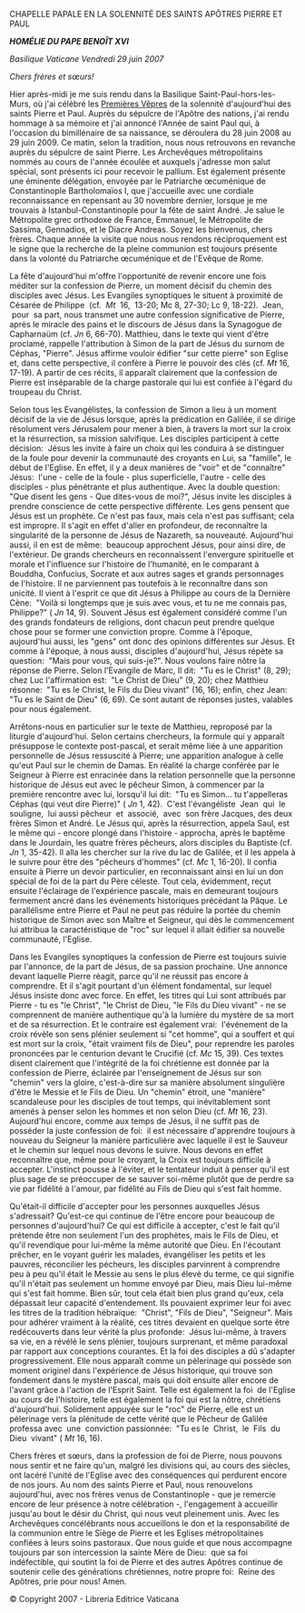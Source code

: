 CHAPELLE PAPALE EN LA SOLENNITÉ DES SAINTS APÔTRES PIERRE ET PAUL

***HOMÉLIE DU PAPE BENOÎT XVI***

*Basilique Vaticane* *Vendredi 29 juin 2007*

*Chers frères et sœurs!*

Hier après-midi je me suis rendu dans la Basilique Saint-Paul-hors-les-Murs, où j'ai célébré les [Premières Vêpres](/content/benedict-xvi/fr/homilies/2007/documents/hf_ben-xvi_hom_20070628_vespri.html) de la solennité d'aujourd'hui des saints Pierre et Paul. Auprès du sépulcre de l'Apôtre des nations, j'ai rendu hommage à sa mémoire et j'ai annoncé l'Année de saint Paul qui, à l'occasion du bimillénaire de sa naissance, se déroulera du 28 juin 2008 au 29 juin 2009. Ce matin, selon la tradition, nous nous retrouvons en revanche auprès du sépulcre de saint Pierre. Les Archevêques métropolitains nommés au cours de l'année écoulée et auxquels j'adresse mon salut spécial, sont présents ici pour recevoir le pallium. Est également présente une éminente délégation, envoyée par le Patriarche œcuménique de Constantinople Bartholomaïos I, que j'accueille avec une cordiale reconnaissance en repensant au 30 novembre dernier, lorsque je me trouvais à Istanbul-Constantinople pour la fête de saint André. Je salue le Métropolite grec orthodoxe de France, Emmanuel, le Métropolite de Sassima, Gennadios, et le Diacre Andreas. Soyez les bienvenus, chers frères. Chaque année la visite que nous nous rendons réciproquement est le signe que la recherche de la pleine communion est toujours présente dans la volonté du Patriarche œcuménique et de l'Evêque de Rome.

La fête d'aujourd'hui m'offre l'opportunité de revenir encore une fois méditer sur la confession de Pierre, un moment décisif du chemin des disciples avec Jésus. Les Evangiles synoptiques le situent à proximité de Césarée de Philippe  (cf.  *Mt*  16,  13-20; Mc 8, 27-30; Lc 9, 18-22).  Jean,  pour  sa part, nous transmet une autre confession significative de Pierre, après le miracle des pains et le discours de Jésus dans la Synagogue de Capharnaüm (cf. *Jn* 6, 66-70). Matthieu, dans le texte qui vient d'être proclamé, rappelle l'attribution à Simon de la part de Jésus du surnom de Céphas, "Pierre". Jésus affirme vouloir édifier "sur cette pierre" son Eglise et, dans cette perspective, il confère à Pierre le pouvoir des clés (cf. *Mt* 16, 17-19). A partir de ces récits, il apparaît clairement que la confession de Pierre est inséparable de la charge pastorale qui lui est confiée à l'égard du troupeau du Christ.

Selon tous les Evangélistes, la confession de Simon a lieu à un moment décisif de la vie de Jésus lorsque, après la prédication en Galilée, il se dirige résolument vers Jérusalem pour mener à bien, à travers la mort sur la croix et la résurrection, sa mission salvifique. Les disciples participent à cette décision:  Jésus les invite à faire un choix qui les conduira à se distinguer de la foule pour devenir la communauté des croyants en Lui, sa "famille", le début de l'Eglise. En effet, il y a deux manières de "voir" et de "connaître" Jésus:  l'une - celle de la foule - plus superficielle, l'autre - celle des disciples - plus pénétrante et plus authentique. Avec la double question:  "Que disent les gens - Que dites-vous de moi?", Jésus invite les disciples à prendre conscience de cette perspective différente. Les gens pensent que Jésus est un prophète. Ce n'est pas faux, mais cela n'est pas suffisant; cela est impropre. Il s'agit en effet d'aller en profondeur, de reconnaître la singularité de la personne de Jésus de Nazareth, sa nouveauté. Aujourd'hui aussi, il en est de même:  beaucoup approchent Jésus, pour ainsi dire, de l'extérieur. De grands chercheurs en reconnaissent l'envergure spirituelle et morale et l'influence sur l'histoire de l'humanité, en le comparant à Bouddha, Confucius, Socrate et aux autres sages et grands personnages de l'histoire. Il ne parviennent pas toutefois à le reconnaître dans son unicité. Il vient à l'esprit ce que dit Jésus à Philippe au cours de la Dernière Cène:  "Voilà si longtemps que je suis avec vous, et tu ne me connais pas, Philippe?" ( *Jn* 14, 9). Souvent Jésus est également considéré comme l'un des grands fondateurs de religions, dont chacun peut prendre quelque chose pour se former une conviction propre. Comme à l'époque, aujourd'hui aussi, les "gens" ont donc des opinions différentes sur Jésus. Et comme à l'époque, à nous aussi, disciples d'aujourd'hui, Jésus répète sa question:  "Mais pour vous, qui suis-je?". Nous voulons faire nôtre la réponse de Pierre. Selon l'Evangile de Marc, Il dit:  "Tu es le Christ" (8, 29); chez Luc l'affirmation est:  "Le Christ de Dieu" (9, 20); chez Matthieu résonne:  "Tu es le Christ, le Fils du Dieu vivant" (16, 16); enfin, chez Jean:  "Tu es le Saint de Dieu" (6, 69). Ce sont autant de réponses justes, valables pour nous également.

Arrêtons-nous en particulier sur le texte de Matthieu, reproposé par la liturgie d'aujourd'hui. Selon certains chercheurs, la formule qui y apparaît présuppose le contexte post-pascal, et serait même liée à une apparition personnelle de Jésus ressuscité à Pierre; une apparition analogue à celle qu'eut Paul sur le chemin de Damas. En réalité la charge conférée par le Seigneur à Pierre est enracinée dans la relation personnelle que la personne historique de Jésus eut avec le pêcheur Simon, à commencer par la première rencontre avec lui, lorsqu'il lui dit:  "Tu es Simon... tu t'appelleras Céphas (qui veut dire Pierre)" ( *Jn* 1, 42).  C'est l'évangéliste  Jean  qui  le  souligne,  lui aussi pêcheur  et  associé,  avec  son frère Jacques, des deux frères Simon et André. Le Jésus qui, après la résurrection, appela Saul, est le même qui - encore plongé dans l'histoire - approcha, après le baptême dans le Jourdain, les quatre frères pêcheurs, alors disciples du Baptiste (cf. *Jn* 1, 35-42). Il alla les chercher sur la rive du lac de Galilée, et il les appela à le suivre pour être des "pêcheurs d'hommes" (cf. *Mc* 1, 16-20). Il confia ensuite à Pierre un devoir particulier, en reconnaissant ainsi en lui un don spécial de foi de la part du Père céleste. Tout cela, évidemment, reçut ensuite l'éclairage de l'expérience pascale, mais en demeurant toujours fermement ancré dans les événements historiques précédant la Pâque. Le parallélisme entre Pierre et Paul ne peut pas réduire la portée du chemin historique de Simon avec son Maître et Seigneur, qui dès le commencement lui attribua la caractéristique de "roc" sur lequel il allait édifier sa nouvelle communauté, l'Eglise.

Dans les Evangiles synoptiques la confession de Pierre est toujours suivie par l'annonce, de la part de Jésus, de sa passion prochaine. Une annonce devant laquelle Pierre réagit, parce qu'il ne réussit pas encore à comprendre. Et il s'agit pourtant d'un élément fondamental, sur lequel Jésus insiste donc avec force. En effet, les titres qui Lui sont attribués par Pierre - tu es "le Christ", "le Christ de Dieu, "le Fils du Dieu vivant" - ne se comprennent de manière authentique qu'à la lumière du mystère de sa mort et de sa résurrection. Et le contraire est également vrai:  l'événement de la croix révèle son sens plénier seulement si "cet homme", qui a souffert et qui est mort sur la croix, "était vraiment fils de Dieu", pour reprendre les paroles prononcées par le centurion devant le Crucifié (cf. *Mc* 15, 39). Ces textes disent clairement que l'intégrité de la foi chrétienne est donnée par la confession de Pierre, éclairée par l'enseignement de Jésus sur son "chemin" vers la gloire, c'est-à-dire sur sa manière absolument singulière d'être le Messie et le Fils de Dieu. Un "chemin" étroit, une "manière" scandaleuse pour les disciples de tout temps, qui inévitablement sont amenés à penser selon les hommes et non selon Dieu (cf. *Mt* 16, 23). Aujourd'hui encore, comme aux temps de Jésus, il ne suffit pas de posséder la juste confession de foi:  il est nécessaire d'apprendre toujours à nouveau du Seigneur la manière particulière avec laquelle il est le Sauveur et le chemin sur lequel nous devons le suivre. Nous devons en effet reconnaître que, même pour le croyant, la Croix est toujours difficile à accepter. L'instinct pousse à l'éviter, et le tentateur induit à penser qu'il est plus sage de se préoccuper de se sauver soi-même plutôt que de perdre sa vie par fidélité à l'amour, par fidélité au Fils de Dieu qui s'est fait homme.

Qu'était-il difficile d'accepter pour les personnes auxquelles Jésus s'adressait? Qu'est-ce qui continue de l'être encore pour beaucoup de personnes d'aujourd'hui? Ce qui est difficile à accepter, c'est le fait qu'il prétende être non seulement l'un des prophètes, mais le Fils de Dieu, et qu'il revendique pour lui-même la même autorité que Dieu. En l'écoutant prêcher, en le voyant guérir les malades, évangéliser les petits et les pauvres, réconcilier les pécheurs, les disciples parvinrent à comprendre peu à peu qu'il était le Messie au sens le plus élevé du terme, ce qui signifie qu'il n'était pas seulement un homme envoyé par Dieu, mais Dieu lui-même qui s'est fait homme. Bien sûr, tout cela était bien plus grand qu'eux, cela dépassait leur capacité d'entendement. Ils pouvaient exprimer leur foi avec les titres de la tradition hébraïque:  "Christ", "Fils de Dieu", "Seigneur". Mais pour adhérer vraiment à la réalité, ces titres devaient en quelque sorte être redécouverts dans leur vérité la plus profonde:  Jésus lui-même, à travers sa vie, en a révélé le sens plénier, toujours surprenant, et même paradoxal par rapport aux conceptions courantes. Et la foi des disciples a dû s'adapter progressivement. Elle nous apparaît comme un pèlerinage qui possède son moment originel dans l'expérience de Jésus historique, qui trouve son fondement dans le mystère pascal, mais qui doit ensuite aller encore de l'avant grâce à l'action de l'Esprit Saint. Telle est également la foi  de l'Eglise au cours de l'histoire, telle est également la foi qui est la nôtre, chrétiens d'aujourd'hui. Solidement appuyée sur le "roc" de Pierre, elle est un pèlerinage vers la plénitude de cette vérité que le Pêcheur de Galilée professa avec  une  conviction passionnée:  "Tu es le  Christ,  le  Fils  du  Dieu  vivant" ( *Mt* 16, 16).

Chers frères et sœurs, dans la profession de foi de Pierre, nous pouvons nous sentir et ne faire qu'un, malgré les divisions qui, au cours des siècles, ont lacéré l'unité de l'Eglise avec des conséquences qui perdurent encore de nos jours. Au nom des saints Pierre et Paul, nous renouvelons aujourd'hui, avec nos frères venus de Constantinople - que je remercie encore de leur présence à notre célébration -, l'engagement à accueillir jusqu'au bout le désir du Christ, qui nous veut pleinement unis. Avec les Archevêques concélébrants nous accueillons le don et la responsabilité de la communion entre le Siège de Pierre et les Eglises métropolitaines confiées à leurs soins pastoraux. Que nous guide et que nous accompagne toujours par son intercession la sainte Mère de Dieu:  que sa foi indéfectible, qui soutint la foi de Pierre et des autres Apôtres continue de soutenir celle des générations chrétiennes, notre propre foi:  Reine des Apôtres, prie pour nous! Amen.

© Copyright 2007 - Libreria Editrice Vaticana